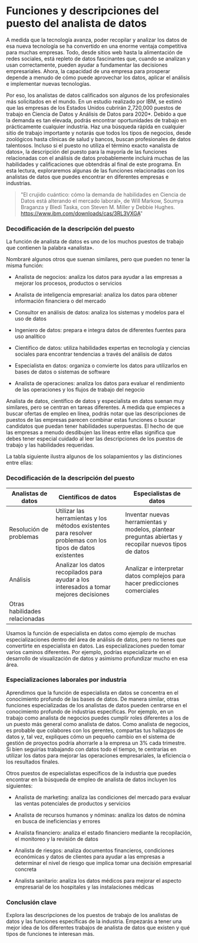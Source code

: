 # Funciones y descripciones del puesto del analista de datos
A medida que la tecnología avanza, poder recopilar y analizar los datos de esa nueva tecnología se ha convertido en una enorme ventaja competitiva para muchas empresas. Todo, desde sitios web hasta la alimentación de redes sociales, está repleto de datos fascinantes que, cuando se analizan y usan correctamente, pueden ayudar a fundamentar las decisiones empresariales. Ahora, la capacidad de una empresa para prosperar depende a menudo de cómo puede aprovechar los datos, aplicar el análisis e implementar nuevas tecnologías.

Por eso, los analistas de datos calificados son algunos de los profesionales más solicitados en el mundo. En un estudio realizado por IBM, se estimó que las empresas de los Estados Unidos cubrirán 2,720,000 puestos de trabajo en Ciencia de Datos y Análisis de Datos para 2020*. Debido a que la demanda es tan elevada, podrás encontrar oportunidades de trabajo en prácticamente cualquier industria. Haz una búsqueda rápida en cualquier sitio de trabajo importante y notarás que todos los tipos de negocios, desde zoológicos hasta clínicas de salud y bancos, buscan profesionales de datos talentosos. Incluso si el puesto no utiliza el término exacto «analista de datos», la descripción del puesto para la mayoría de las funciones relacionadas con el análisis de datos probablemente incluirá muchas de las habilidades y calificaciones que obtendrás al final de este programa. En esta lectura, exploraremos algunas de las funciones relacionadas con los analistas de datos que puedes encontrar en diferentes empresas e industrias. 

> "El crujido cuántico: cómo la demanda de habilidades en Ciencia de Datos está alterando el mercado laboral», de Will Markow, Soumya Braganza y Bledi Taska, con Steven M. Miller y Debbie Hughes.
https://www.ibm.com/downloads/cas/3RL3VXGA"

### Decodificación de la descripción del puesto
La función de analista de datos es uno de los muchos puestos de trabajo que contienen la palabra «analista». 

Nombraré algunos otros que suenan similares, pero que pueden no tener la misma función:

- Analista de negocios: analiza los datos para ayudar a las empresas a mejorar los procesos, productos o servicios

- Analista de inteligencia empresarial: analiza los datos para obtener información financiera o del mercado

- Consultor en análisis de datos: analiza los sistemas y modelos para el uso de datos

- Ingeniero de datos: prepara e integra datos de diferentes fuentes para uso analítico

- Científico de datos: utiliza habilidades expertas en tecnología y ciencias sociales para encontrar tendencias a través del análisis de datos

- Especialista en datos: organiza o convierte los datos para utilizarlos en bases de datos o sistemas de software

- Analista de operaciones: analiza los datos para evaluar el rendimiento de las operaciones y los flujos de trabajo del negocio

Analista de datos, científico de datos y especialista en datos suenan muy similares, pero se centran en tareas diferentes. A medida que empieces a buscar ofertas de empleo en línea, podrás notar que las descripciones de puestos de las empresas parecen combinar estas funciones o buscar candidatos que puedan tener habilidades superpuestas. El hecho de que las empresas a menudo desdibujen las líneas entre ellas significa que debes tener especial cuidado al leer las descripciones de los puestos de trabajo y las habilidades requeridas. 

La tabla siguiente ilustra algunos de los solapamientos y las distinciones entre ellas:

### Decodificación de la descripción del puesto 


| Analistas de datos | Científicos de datos | Especialistas de datos |
| ------------------ | ------------------ | ------------------ |
| Resolución de problemas | Utilizar las herramientas y los métodos existentes para resolver problemas con los tipos de datos existentes | Inventar nuevas herramientas y modelos, plantear preguntas abiertas y recopilar nuevos tipos de datos | Utilizar un conocimiento profundo de las bases de datos como herramienta para resolver problemas y administrar datos | 
|Análisis | Analizar los datos recopilados para ayudar a los interesados a tomar mejores decisiones | Analizar e interpretar datos complejos para hacer predicciones comerciales | Organizar grandes volúmenes de datos para utilizarlos en análisis de datos u operaciones empresariales|
| Otras habilidades relacionadas |


Usamos la función de especialista en datos como ejemplo de muchas especializaciones dentro del área de análisis de datos, pero no tienes que convertirte en especialista en datos. Las especializaciones pueden tomar varios caminos diferentes. Por ejemplo, podrías especializarte en el desarrollo de visualización de datos y asimismo profundizar mucho en esa área. 

### Especializaciones laborales por industria 
Aprendimos que la función de especialista en datos se concentra en el conocimiento profundo de las bases de datos. De manera similar, otras funciones especializadas de los analistas de datos pueden centrarse en el conocimiento profundo de industrias específicas. Por ejemplo, en un trabajo como analista de negocios puedes cumplir roles diferentes a los de un puesto más general como analista de datos. Como analista de negocios, es probable que colabores con los gerentes, compartas tus hallazgos de datos y, tal vez, expliques cómo un pequeño cambio en el sistema de gestión de proyectos podría ahorrarle a la empresa un 3% cada trimestre. Si bien seguirías trabajando con datos todo el tiempo, te centrarías en utilizar los datos para mejorar las operaciones empresariales, la eficiencia o los resultados finales.

Otros puestos de especialistas específicos de la industria que puedes encontrar en la búsqueda de empleo de analista de datos incluyen los siguientes:

- Analista de marketing: analiza las condiciones del mercado para evaluar las ventas potenciales de productos y servicios 

- Analista de recursos humanos y nóminas: analiza los datos de nómina en busca de ineficiencias y errores

- Analista financiero: analiza el estado financiero mediante la recopilación, el monitoreo y la revisión de datos

- Analista de riesgos: analiza documentos financieros, condiciones económicas y datos de clientes para ayudar a las empresas a determinar el nivel de riesgo que implica tomar una decisión empresarial concreta

- Analista sanitario: analiza los datos médicos para mejorar el aspecto empresarial de los hospitales y las instalaciones médicas

### Conclusión clave
Explora las descripciones de los puestos de trabajo de los analistas de datos y las funciones específicas de la industria. Empezarás a tener una mejor idea de los diferentes trabajos de analista de datos que existen y qué tipos de funciones te interesan más.  
